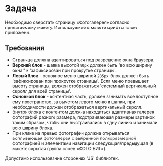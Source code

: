 # Задача

Необходимо сверстать страницу «Фотогалерея» согласно прилагаемому макету. Используемые в макете шрифты также приложены.

## Требования
- Страница должна адаптироваться под разрешение окна браузера.
- **Верхний блок** - шапка высотой `90px` должен быть 'во всю ширину окна'' и 'зафиксирован при прокрутке страницы'.
- **Левый блок** - основное меню шириной `285px`, блок должен быть 'зафиксирован при прокрутке страницы'. Если меню превышает высоту страницы, должен отображаться 'системный вертикальный скролл для всей страницы'.
- **Основной блок** - контентная часть, должен занимать всё доступное ему пространство, за вычетом левого меню и шапки, при необходимости должен отображаться вертикальный скролл.
- Внутри блока с контентом должна находиться адаптивная галерея фотографий разного размера, подстраивающая размеры картинок таким образом, чтобы они выстраивались в одну линию и занимали всю ширину блока.
- При клике на превью фотографии должна открываться всплывающая фотогалерея с выбранной полноразмерной фотографией и элементами навигации следующая/предыдущая (в макете скрытая группа слоев «ФОТО БИГ»).

Допустимо использование сторонних 'JS' библиотек.
